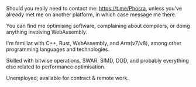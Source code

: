 Should you really need to contact me: https://t.me/Phosra, unless you've already met me on another platform, in which case message me there.

You can find me optimising software, complaining about compilers, or doing anything involving WebAssembly.

I'm familiar with C++, Rust, WebAssembly, and Arm(v7/v8), among other programming languages and technologies.

Skilled with bitwise operations, SWAR, SIMD, DOD, and probably everything else related to performance optimisation.

Unemployed; available for contract & remote work.
